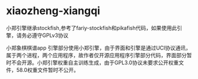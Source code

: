 # xiaozheng-xiangqi

小郑引擎继承stockfish,参考了fariy-stockfish和pikafish代码，如果使用此引擎，请务必遵守GPLv3协议

小郑象棋棋谱app 引擎部分使用小郑引擎，由于界面和引擎是通过UCI协议通讯，属于两个进程，两个应用程序，故作者仅开源应用程序引擎部分代码，界面部分暂时不会开源。小郑引擎权重自主训练生成，由于GPL3.0协议未要求公开权重文件，58.0权重文件暂时不公开。

